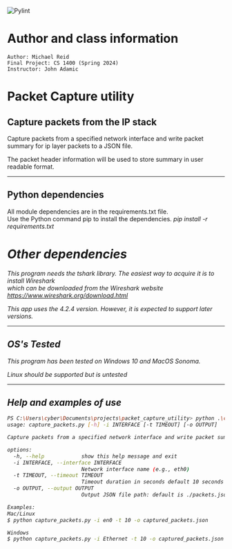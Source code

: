 ![Pylint](https://github.com/cybercritter/packet_capture_utility/actions/workflows/pylint.yml/badge.svg)

# Author and class information
```
Author: Michael Reid
Final Project: CS 1400 (Spring 2024)
Instructor: John Adamic
```

# Packet Capture utility
Capture packets from the IP stack
---
Capture packets from a specified network interface and write packet summary for ip layer packets to a JSON file.<br>

The packet header information  will be used to store summary in user readable format.
****

## Python dependencies
All module dependencies are in the requirements.txt file.<br>
Use the Python command pip to install the dependencies. <i>pip install -r requirements.txt</br>

# Other dependencies
This program needs the tshark library. The easiest way to acquire it is to install Wireshark<br>
which can be downloaded from the Wireshark website https://www.wireshark.org/download.html</br>

This app uses the 4.2.4 version. However, it is expected to support later versions.
***
## OS's Tested
This program has been tested on Windows 10 and MacOS Sonoma.

Linux should be supported but is untested
***

## Help and examples of use
```bash
PS C:\Users\cyber\Documents\projects\packet_capture_utility> python .\capture_packets.py -h
usage: capture_packets.py [-h] -i INTERFACE [-t TIMEOUT] [-o OUTPUT]

Capture packets from a specified network interface and write packet summary for ip layer packets to a JSON file.

options:
  -h, --help            show this help message and exit
  -i INTERFACE, --interface INTERFACE
                        Network interface name (e.g., eth0)
  -t TIMEOUT, --timeout TIMEOUT
                        Timeout duration in seconds default 10 seconds
  -o OUTPUT, --output OUTPUT
                        Output JSON file path: default is ./packets.json

Examples:
Mac/Linux
$ python capture_packets.py -i en0 -t 10 -o captured_packets.json

Windows
$ python capture_packets.py -i Ethernet -t 10 -o captured_packets.json
```

